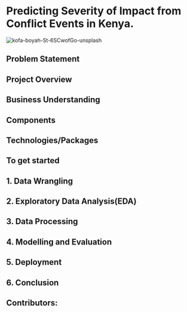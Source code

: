 # Predicting Severity of Impact from Conflict Events in Kenya.

![kofa-boyah-St-6SCwofGo-unsplash](https://github.com/user-attachments/assets/0af78136-52f9-4de2-9677-a2dc9196194b)

## Problem Statement

## Project Overview

## Business Understanding

## Components

## Technologies/Packages

## To get started

## 1. Data Wrangling

## 2. Exploratory Data Analysis(EDA)

## 3. Data Processing

## 4. Modelling and Evaluation

## 5. Deployment

## 6. Conclusion

## Contributors:
